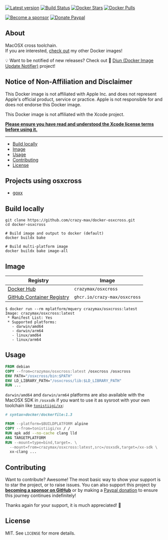 [![Latest version](https://img.shields.io/github/v/tag/crazy-max/docker-osxcross?label=version&style=flat-square)](https://hub.docker.com/r/crazymax/osxcross/tags?page=1&ordering=last_updated)
[![Build Status](https://img.shields.io/github/workflow/status/crazy-max/docker-osxcross/build?label=build&logo=github&style=flat-square)](https://github.com/crazy-max/docker-osxcross/actions?query=workflow%3Abuild)
[![Docker Stars](https://img.shields.io/docker/stars/crazymax/osxcross.svg?style=flat-square&logo=docker)](https://hub.docker.com/r/crazymax/osxcross/)
[![Docker Pulls](https://img.shields.io/docker/pulls/crazymax/osxcross.svg?style=flat-square&logo=docker)](https://hub.docker.com/r/crazymax/osxcross/)

[![Become a sponsor](https://img.shields.io/badge/sponsor-crazy--max-181717.svg?logo=github&style=flat-square)](https://github.com/sponsors/crazy-max)
[![Donate Paypal](https://img.shields.io/badge/donate-paypal-00457c.svg?logo=paypal&style=flat-square)](https://www.paypal.me/crazyws)

## About

MacOSX cross toolchain.<br />
If you are interested, [check out](https://hub.docker.com/r/crazymax/) my other Docker images!

💡 Want to be notified of new releases? Check out 🔔 [Diun (Docker Image Update Notifier)](https://github.com/crazy-max/diun) project!

## Notice of Non-Affiliation and Disclaimer

This Docker image is not affiliated with Apple Inc. and does not represent
Apple's official product, service or practice. Apple is not responsible for and
does not endorse this Docker image.

This Docker image is not affiliated with the Xcode project.

**[Please ensure you have read and understood the Xcode license
terms before using it.](https://www.apple.com/legal/sla/docs/xcode.pdf)**

___

* [Build locally](#build-locally)
* [Image](#image)
* [Usage](#usage)
* [Contributing](#contributing)
* [License](#license)

## Projects using osxcross

* [goxx](https://github.com/crazy-max/goxx)

## Build locally

```shell
git clone https://github.com/crazy-max/docker-osxcross.git
cd docker-osxcross

# Build image and output to docker (default)
docker buildx bake

# Build multi-platform image
docker buildx bake image-all
```

## Image

| Registry                                                                                             | Image                           |
|------------------------------------------------------------------------------------------------------|---------------------------------|
| [Docker Hub](https://hub.docker.com/r/crazymax/osxcross/)                                            | `crazymax/osxcross`             |
| [GitHub Container Registry](https://github.com/users/crazy-max/packages/container/package/osxcross)  | `ghcr.io/crazy-max/osxcross`    |

```
$ docker run --rm mplatform/mquery crazymax/osxcross:latest
Image: crazymax/osxcross:latest
 * Manifest List: Yes
 * Supported platforms:
   - darwin/amd64
   - darwin/arm64
   - linux/amd64
   - linux/arm64
```

## Usage

```dockerfile
FROM debian
COPY --from=crazymax/osxcross:latest /osxcross /osxcross
ENV PATH="/osxcross/bin:$PATH"
ENV LD_LIBRARY_PATH="/osxcross/lib:$LD_LIBRARY_PATH"
RUN ...
```

`darwin/amd64` and `darwin/arm64` platforms are also available with the
MacOSX SDK in `/osxsdk` if you want to use it as sysroot with your own toolchain
like [`tonistiigi/xx`](https://github.com/tonistiigi/xx):

```dockerfile
# syntax=docker/dockerfile:1.3

FROM --platform=$BUILDPLATFORM alpine
COPY --from=tonistiigi/xx / /
RUN apk add --no-cache clang lld
ARG TARGETPLATFORM
RUN --mount=type=bind,target=. \
  --mount=from=crazymax/osxcross:latest,src=/osxsdk,target=/xx-sdk \
  xx-clang ...
```

## Contributing

Want to contribute? Awesome! The most basic way to show your support is to star the project, or to raise issues. You
can also support this project by [**becoming a sponsor on GitHub**](https://github.com/sponsors/crazy-max) or by making
a [Paypal donation](https://www.paypal.me/crazyws) to ensure this journey continues indefinitely!

Thanks again for your support, it is much appreciated! :pray:

## License

MIT. See `LICENSE` for more details.
